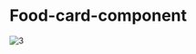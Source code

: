 # Food-card-component

![3](https://user-images.githubusercontent.com/83334761/131820011-78b8fa63-8a47-4fe3-87ef-aa6859390986.JPG)
